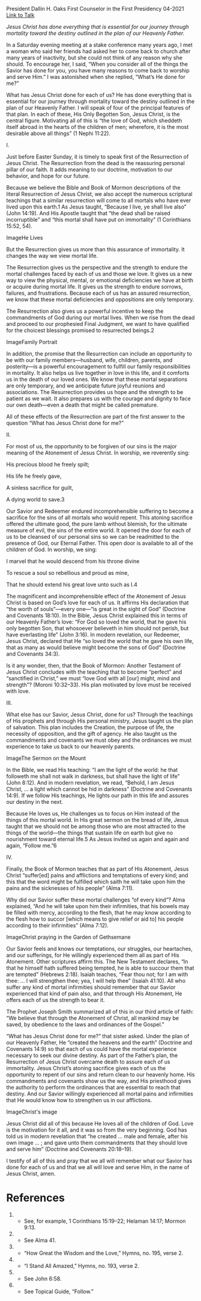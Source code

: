 President Dallin H. Oaks
First Counselor in the First Presidency
04-2021
[Link to Talk](https://www.churchofjesuschrist.org/study/general-conference/2021/04/35oaks?lang=eng)

_Jesus Christ has done everything that is essential for our journey through mortality toward the destiny outlined in the plan of our Heavenly Father._

In a Saturday evening meeting at a stake conference many years ago, I met a woman who said her friends had asked her to come back to church after many years of inactivity, but she could not think of any reason why she should. To encourage her, I said, “When you consider all of the things the Savior has done for you, you have many reasons to come back to worship and serve Him.” I was astonished when she replied, “What’s He done for me?”



What has Jesus Christ done for each of us? He has done everything that is essential for our journey through mortality toward the destiny outlined in the plan of our Heavenly Father. I will speak of four of the principal features of that plan. In each of these, His Only Begotten Son, Jesus Christ, is the central figure. Motivating all of this is “the love of God, which sheddeth itself abroad in the hearts of the children of men; wherefore, it is the most desirable above all things” (1 Nephi 11:22).





I.



Just before Easter Sunday, it is timely to speak first of the Resurrection of Jesus Christ. The Resurrection from the dead is the reassuring personal pillar of our faith. It adds meaning to our doctrine, motivation to our behavior, and hope for our future.

Because we believe the Bible and Book of Mormon descriptions of the literal Resurrection of Jesus Christ, we also accept the numerous scriptural teachings that a similar resurrection will come to all mortals who have ever lived upon this earth.1 As Jesus taught, “Because I live, ye shall live also” (John 14:19). And His Apostle taught that “the dead shall be raised incorruptible” and “this mortal shall have put on immortality” (1 Corinthians 15:52, 54).

  ImageHe Lives

But the Resurrection gives us more than this assurance of immortality. It changes the way we view mortal life.

The Resurrection gives us the perspective and the strength to endure the mortal challenges faced by each of us and those we love. It gives us a new way to view the physical, mental, or emotional deficiencies we have at birth or acquire during mortal life. It gives us the strength to endure sorrows, failures, and frustrations. Because each of us has an assured resurrection, we know that these mortal deficiencies and oppositions are only temporary.

The Resurrection also gives us a powerful incentive to keep the commandments of God during our mortal lives. When we rise from the dead and proceed to our prophesied Final Judgment, we want to have qualified for the choicest blessings promised to resurrected beings.2

  ImageFamily Portrait

In addition, the promise that the Resurrection can include an opportunity to be with our family members—husband, wife, children, parents, and posterity—is a powerful encouragement to fulfill our family responsibilities in mortality. It also helps us live together in love in this life, and it comforts us in the death of our loved ones. We know that these mortal separations are only temporary, and we anticipate future joyful reunions and associations. The Resurrection provides us hope and the strength to be patient as we wait. It also prepares us with the courage and dignity to face our own death—even a death that might be called premature.

All of these effects of the Resurrection are part of the first answer to the question “What has Jesus Christ done for me?”







II.



For most of us, the opportunity to be forgiven of our sins is the major meaning of the Atonement of Jesus Christ. In worship, we reverently sing:





His precious blood he freely spilt;

His life he freely gave,

A sinless sacrifice for guilt,

A dying world to save.3





Our Savior and Redeemer endured incomprehensible suffering to become a sacrifice for the sins of all mortals who would repent. This atoning sacrifice offered the ultimate good, the pure lamb without blemish, for the ultimate measure of evil, the sins of the entire world. It opened the door for each of us to be cleansed of our personal sins so we can be readmitted to the presence of God, our Eternal Father. This open door is available to all of the children of God. In worship, we sing:





I marvel that he would descend from his throne divine

To rescue a soul so rebellious and proud as mine,

That he should extend his great love unto such as I.4





The magnificent and incomprehensible effect of the Atonement of Jesus Christ is based on God’s love for each of us. It affirms His declaration that “the worth of souls”—every one—“is great in the sight of God” (Doctrine and Covenants 18:10). In the Bible, Jesus Christ explained this in terms of our Heavenly Father’s love: “For God so loved the world, that he gave his only begotten Son, that whosoever believeth in him should not perish, but have everlasting life” (John 3:16). In modern revelation, our Redeemer, Jesus Christ, declared that He “so loved the world that he gave his own life, that as many as would believe might become the sons of God” (Doctrine and Covenants 34:3).

Is it any wonder, then, that the Book of Mormon: Another Testament of Jesus Christ concludes with the teaching that to become “perfect” and “sanctified in Christ,” we must “love God with all [our] might, mind and strength”? (Moroni 10:32–33). His plan motivated by love must be received with love.







III.



What else has our Savior, Jesus Christ, done for us? Through the teachings of His prophets and through His personal ministry, Jesus taught us the plan of salvation. This plan includes the Creation, the purpose of life, the necessity of opposition, and the gift of agency. He also taught us the commandments and covenants we must obey and the ordinances we must experience to take us back to our heavenly parents.

  ImageThe Sermon on the Mount

In the Bible, we read His teaching: “I am the light of the world: he that followeth me shall not walk in darkness, but shall have the light of life” (John 8:12). And in modern revelation, we read, “Behold, I am Jesus Christ, … a light which cannot be hid in darkness” (Doctrine and Covenants 14:9). If we follow His teachings, He lights our path in this life and assures our destiny in the next.

Because He loves us, He challenges us to focus on Him instead of the things of this mortal world. In His great sermon on the bread of life, Jesus taught that we should not be among those who are most attracted to the things of the world—the things that sustain life on earth but give no nourishment toward eternal life.5 As Jesus invited us again and again and again, “Follow me.”6







IV.



Finally, the Book of Mormon teaches that as part of His Atonement, Jesus Christ “suffer[ed] pains and afflictions and temptations of every kind; and this that the word might be fulfilled which saith he will take upon him the pains and the sicknesses of his people” (Alma 7:11).

Why did our Savior suffer these mortal challenges “of every kind”? Alma explained, “And he will take upon him their infirmities, that his bowels may be filled with mercy, according to the flesh, that he may know according to the flesh how to succor [which means to give relief or aid to] his people according to their infirmities” (Alma 7:12).

  ImageChrist praying in the Garden of Gethsemane

Our Savior feels and knows our temptations, our struggles, our heartaches, and our sufferings, for He willingly experienced them all as part of His Atonement. Other scriptures affirm this. The New Testament declares, “In that he himself hath suffered being tempted, he is able to succour them that are tempted” (Hebrews 2:18). Isaiah teaches, “Fear thou not; for I am with thee: … I will strengthen thee; yea, I will help thee” (Isaiah 41:10). All who suffer any kind of mortal infirmities should remember that our Savior experienced that kind of pain also, and that through His Atonement, He offers each of us the strength to bear it.

The Prophet Joseph Smith summarized all of this in our third article of faith: “We believe that through the Atonement of Christ, all mankind may be saved, by obedience to the laws and ordinances of the Gospel.”



“What has Jesus Christ done for me?” that sister asked. Under the plan of our Heavenly Father, He “created the heavens and the earth” (Doctrine and Covenants 14:9) so that each of us could have the mortal experience necessary to seek our divine destiny. As part of the Father’s plan, the Resurrection of Jesus Christ overcame death to assure each of us immortality. Jesus Christ’s atoning sacrifice gives each of us the opportunity to repent of our sins and return clean to our heavenly home. His commandments and covenants show us the way, and His priesthood gives the authority to perform the ordinances that are essential to reach that destiny. And our Savior willingly experienced all mortal pains and infirmities that He would know how to strengthen us in our afflictions.

  ImageChrist's image

Jesus Christ did all of this because He loves all of the children of God. Love is the motivation for it all, and it was so from the very beginning. God has told us in modern revelation that “he created … male and female, after his own image … ; and gave unto them commandments that they should love and serve him” (Doctrine and Covenants 20:18–19).

I testify of all of this and pray that we all will remember what our Savior has done for each of us and that we all will love and serve Him, in the name of Jesus Christ, amen.

# References
1. - See, for example, 1 Corinthians 15:19–22; Helaman 14:17; Mormon 9:13.
2. - See Alma 41.
3. - “How Great the Wisdom and the Love,” Hymns, no. 195, verse 2.
4. - “I Stand All Amazed,” Hymns, no. 193, verse 2.
5. - See John 6:58.
6. - See Topical Guide, “Follow.”